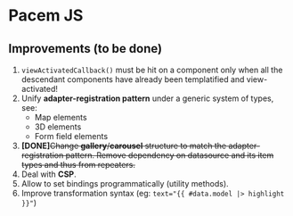 ﻿# Pacem JS

## Improvements (to be done)
1. `viewActivatedCallback()` must be hit on a component only when all the descendant
components have already been templatified and view-activated!
2. Unify **adapter-registration pattern** under a generic system of types, see:
   - Map elements
   - 3D elements
   - Form field elements
3. **[DONE]**~~Change **gallery**/**carousel** structure to match the adapter-registration pattern. Remove dependency on
   datasource and its item types and thus from repeaters.~~
4. Deal with **CSP**.
5. Allow to set bindings programmatically (utility methods).
6. Improve transformation syntax (eg: `text="{{ #data.model |> highlight }}"`)